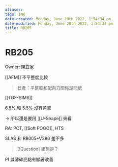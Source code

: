 ```yaml
---
aliases: 
tags: INX
date created: Monday, June 20th 2022, 1:54:34 pm
date modified: Monday, June 20th 2022, 1:54:34 pm
title: RB205
---
```


# RB205

Owner: 陳宜家

[[AFM]] 不平整度比較
> 日產：平整度和配向力關係是問號

[[TOF-SIMS]]

6.5% 和 5.5% 沒有差異

-> 所以還是要用 [[U-Shape]] 來看

RA: PCT, [[Soft POGO]], HTS

SLAS 和 RB005+V386 差不多

> [!Question]
> 組態是？

PI 減薄碎亮點有顯著改善



